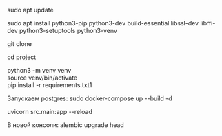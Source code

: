 sudo apt update

sudo apt install python3-pip python3-dev build-essential libssl-dev libffi-dev python3-setuptools python3-venv

git clone  

cd project<br>

python3 -m venv venv<br>
source venv/bin/activate<br>
pip install -r requirements.txt1<br>

Запускаем postgres: sudo docker-compose up --build -d<br>

uvicorn src.main:app --reload

В новой консоли: 
alembic upgrade head
